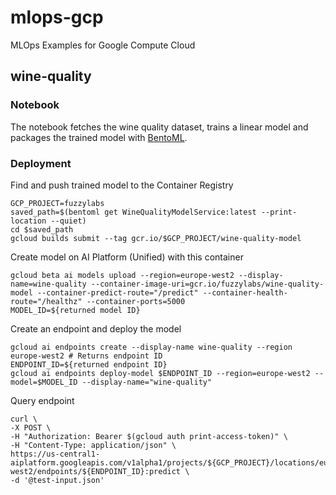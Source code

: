 # mlops-gcp
MLOps Examples for Google Compute Cloud

## wine-quality
### Notebook

The notebook fetches the wine quality dataset, trains a linear model and packages the trained model with [BentoML](https://www.bentoml.ai/).

### Deployment
Find and push trained model to the Container Registry
```
GCP_PROJECT=fuzzylabs
saved_path=$(bentoml get WineQualityModelService:latest --print-location --quiet)
cd $saved_path
gcloud builds submit --tag gcr.io/$GCP_PROJECT/wine-quality-model
```

Create model on AI Platform (Unified) with this container
```
gcloud beta ai models upload --region=europe-west2 --display-name=wine-quality --container-image-uri=gcr.io/fuzzylabs/wine-quality-model --container-predict-route="/predict" --container-health-route="/healthz" --container-ports=5000
MODEL_ID=${returned model ID}
```

Create an endpoint and deploy the model 
```
gcloud ai endpoints create --display-name wine-quality --region europe-west2 # Returns endpoint ID
ENDPOINT_ID=${returned endpoint ID}
gcloud ai endpoints deploy-model $ENDPOINT_ID --region=europe-west2 --model=$MODEL_ID --display-name="wine-quality"
```

Query endpoint
```
curl \
-X POST \
-H "Authorization: Bearer $(gcloud auth print-access-token)" \
-H "Content-Type: application/json" \
https://us-central1-aiplatform.googleapis.com/v1alpha1/projects/${GCP_PROJECT}/locations/europe-west2/endpoints/${ENDPOINT_ID}:predict \
-d '@test-input.json'
```